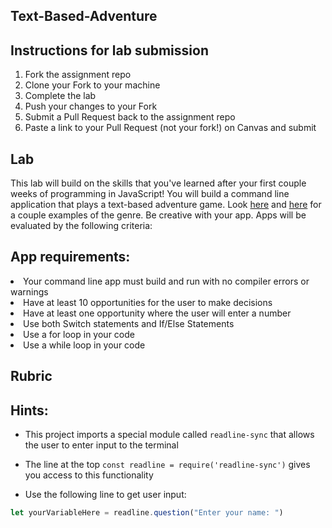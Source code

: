 ## Text-Based-Adventure

## Instructions for lab submission

1. Fork the assignment repo
1. Clone your Fork to your machine
1. Complete the lab
1. Push your changes to your Fork
1. Submit a Pull Request back to the assignment repo
1. Paste a link to your Pull Request (not your fork!) on Canvas and submit

## Lab

This lab will build on the skills that you've learned after your first couple weeks of programming in JavaScript!  You will build a command line application that plays a text-based adventure game.  Look [here](https://classicreload.com/zork-i.html) and [here](http://www.bbc.co.uk/programmes/articles/1g84m0sXpnNCv84GpN2PLZG/the-hitchhikers-guide-to-the-galaxy-game-30th-anniversary-edition) for a couple examples of the genre.  Be creative with your app. Apps will be evaluated by the following criteria:   

## App requirements:

<li>Your command line app must build and run with no compiler errors or warnings</li>
<li>Have at least 10 opportunities for the user to make decisions</li>
<li>Have at least one opportunity where the user will enter a number</li>
<li>Use both Switch statements and If/Else Statements</li>
<li>Use a for loop in your code</li>
<li>Use a while loop in your code</li>

 ## Rubric



## Hints:

- This project imports a special module called `readline-sync` that allows the user to enter input to the terminal

- The line at the top `const readline = require('readline-sync')` gives you access to this functionality

- Use the following line to get user input:

```js
let yourVariableHere = readline.question("Enter your name: ")
```

